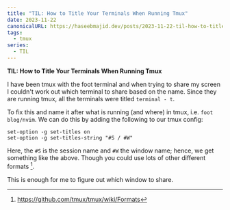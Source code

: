 ```yaml
---
title: "TIL: How to Title Your Terminals When Running Tmux"
date: 2023-11-22
canonicalURL: https://haseebmajid.dev/posts/2023-11-22-til-how-to-title-your-terminals-when-running-tmux
tags: 
  - tmux
series:
  - TIL
---
```


**TIL: How to Title Your Terminals When Running Tmux**

I have been tmux with the foot terminal and when trying to share my screen I couldn't work out which terminal to share
based on the name. Since they are running tmux, all the terminals were titled `terminal - t`.

To fix this and name it after what is running (and where) in tmux, i.e. `foot blog/nvim`. We can do this by adding the 
following to our tmux config:

```tmux
set-option -g set-titles on
set-option -g set-titles-string "#S / #W"
```

Here, the `#S` is the session name and `#W` the window name; hence, we get something like the above. Though you could use
lots of other different formats [^1].

This is enough for me to figure out which window to share.


[^1]: https://github.com/tmux/tmux/wiki/Formats

